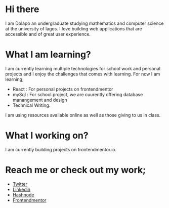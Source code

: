 # Hi there

I am Dolapo an undergraduate studying mathematics and computer science at the university of lagos. I love building web applications that are accessible and of great user experience.

# What I am learning?

I am currently learning multiple technologies for school work and personal projects and I enjoy the challenges that comes with learning. For now I am learning;
* React : For personal projects on frontendmentor
* mySql : For school project, we are cuurently offering database manangement and design
* Technical Writing.

I am using resources available online as well as those giving to us in class.

# What I working on?

I am currently building projects on frontendmentor.io.

# Reach me or check out my work;

* [Twitter](https://twitter.com/nofeesahdee)
* [Linkedin](https://www.linkedin.com/in/dolapo-olatunji-a61b54164/)
* [Hashnode](https://hashnode.com/@nofeesahdee)
* [Frontendmentor](https://www.frontendmentor.io/profile/nofeesahdee)
